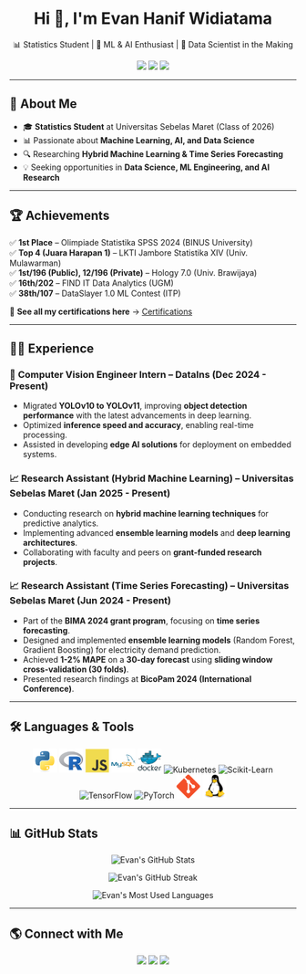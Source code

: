 <h1 align="center">Hi 👋, I'm Evan Hanif Widiatama</h1>
<p align="center">📊 Statistics Student | 🤖 ML & AI Enthusiast | 🚀 Data Scientist in the Making</p>

<p align="center">
  <a href="https://evanhfw.github.io/" target="_blank"><img src="https://img.shields.io/badge/Website-evanhfw.github.io-blue?style=for-the-badge&logo=google-chrome&logoColor=white"></a>
  <a href="https://www.linkedin.com/in/evanhanif/" target="_blank"><img src="https://img.shields.io/badge/LinkedIn-evanhanif-%230077B5?style=for-the-badge&logo=linkedin&logoColor=white"></a>
  <a href="https://www.kaggle.com/vnn777" target="_blank"><img src="https://img.shields.io/badge/Kaggle-vnn777-%23009FFD?style=for-the-badge&logo=kaggle&logoColor=white"></a>
</p>

---

## 🚀 About Me  
- 🎓 **Statistics Student** at Universitas Sebelas Maret (Class of 2026)  
- 📊 Passionate about **Machine Learning, AI, and Data Science**  
- 🔍 Researching **Hybrid Machine Learning & Time Series Forecasting**  
- 💡 Seeking opportunities in **Data Science, ML Engineering, and AI Research**  

---

## 🏆 Achievements  
✅ **1st Place** – Olimpiade Statistika SPSS 2024 (BINUS University)  
✅ **Top 4 (Juara Harapan 1)** – LKTI Jambore Statistika XIV (Univ. Mulawarman)  
✅ **1st/196 (Public), 12/196 (Private)** – Hology 7.0 (Univ. Brawijaya)  
✅ **16th/202** – FIND IT Data Analytics (UGM)  
✅ **38th/107** – DataSlayer 1.0 ML Contest (ITP)  

📜 **See all my certifications here** → [Certifications](https://evanhfw.github.io/certifications/)  

---

## 🧑‍💻 Experience  

### 🎯 **Computer Vision Engineer Intern** – DataIns (Dec 2024 - Present)  
- Migrated **YOLOv10 to YOLOv11**, improving **object detection performance** with the latest advancements in deep learning.  
- Optimized **inference speed and accuracy**, enabling real-time processing.  
- Assisted in developing **edge AI solutions** for deployment on embedded systems.  

### 📈 **Research Assistant (Hybrid Machine Learning)** – Universitas Sebelas Maret (Jan 2025 - Present)  
- Conducting research on **hybrid machine learning techniques** for predictive analytics.  
- Implementing advanced **ensemble learning models** and **deep learning architectures**.  
- Collaborating with faculty and peers on **grant-funded research projects**.  

### 📈 **Research Assistant (Time Series Forecasting)** – Universitas Sebelas Maret (Jun 2024 - Present)  
- Part of the **BIMA 2024 grant program**, focusing on **time series forecasting**.  
- Designed and implemented **ensemble learning models** (Random Forest, Gradient Boosting) for electricity demand prediction.  
- Achieved **1-2% MAPE** on a **30-day forecast** using **sliding window cross-validation (30 folds)**.  
- Presented research findings at **BicoPam 2024 (International Conference)**.  

---

## 🛠 Languages & Tools  

<p align="center">
  <img src="https://raw.githubusercontent.com/devicons/devicon/master/icons/python/python-original.svg" alt="Python" width="42" height="42" />
  <img src="https://raw.githubusercontent.com/devicons/devicon/master/icons/r/r-original.svg" alt="R" width="42" height="42" />
  <img src="https://raw.githubusercontent.com/devicons/devicon/master/icons/javascript/javascript-original.svg" alt="JavaScript" width="42" height="42" />
  <img src="https://raw.githubusercontent.com/devicons/devicon/master/icons/mysql/mysql-original-wordmark.svg" alt="MySQL" width="42" height="42" />
  <img src="https://raw.githubusercontent.com/devicons/devicon/master/icons/docker/docker-original-wordmark.svg" alt="Docker" width="42" height="42" />
  <img src="https://www.vectorlogo.zone/logos/kubernetes/kubernetes-icon.svg" alt="Kubernetes" width="42" height="42" />
  <img src="https://upload.wikimedia.org/wikipedia/commons/0/05/Scikit_learn_logo_small.svg" alt="Scikit-Learn" width="42" height="42" />
  <img src="https://www.vectorlogo.zone/logos/tensorflow/tensorflow-icon.svg" alt="TensorFlow" width="42" height="42" />
  <img src="https://www.vectorlogo.zone/logos/pytorch/pytorch-icon.svg" alt="PyTorch" width="42" height="42" />
  <img src="https://raw.githubusercontent.com/devicons/devicon/master/icons/git/git-original.svg" alt="Git" width="42" height="42" />
  <img src="https://raw.githubusercontent.com/devicons/devicon/master/icons/linux/linux-original.svg" alt="Linux" width="42" height="42" />
</p>

---

## 📊 GitHub Stats  

<p align="center">
  <img src="https://github-readme-stats.vercel.app/api?username=evanhfw&show_icons=true&theme=tokyonight" alt="Evan's GitHub Stats" />
</p>

<p align="center">
  <img src="https://github-readme-streak-stats.herokuapp.com/?user=evanhfw&theme=tokyonight" alt="Evan's GitHub Streak" />
</p>

<p align="center">
  <img src="https://github-readme-stats.vercel.app/api/top-langs?username=evanhfw&layout=compact&theme=tokyonight" alt="Evan's Most Used Languages" />
</p>

---

## 🌎 Connect with Me  

<p align="center">
  <a href="https://www.linkedin.com/in/evanhfw" target="_blank"><img src="https://img.shields.io/badge/LinkedIn-evanhanif-%230077B5?style=for-the-badge&logo=linkedin&logoColor=white"></a>
  <a href="https://www.kaggle.com/vnn777" target="_blank"><img src="https://img.shields.io/badge/Kaggle-vnn777-%23009FFD?style=for-the-badge&logo=kaggle&logoColor=white"></a>
  <a href="https://www.instagram.com/evanhfw" target="_blank"><img src="https://img.shields.io/badge/Instagram-evanhfw-%23E4405F?style=for-the-badge&logo=instagram&logoColor=white"></a>
</p>
